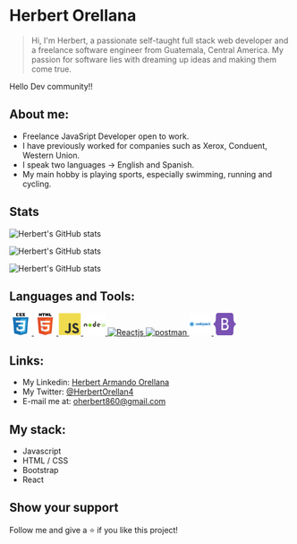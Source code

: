 # Herbert Orellana

> Hi, I'm Herbert, a passionate self-taught full stack web developer and a freelance software engineer from Guatemala, Central America. My passion for software lies with dreaming up ideas and making them come true.

Hello Dev community!!

## About me:

- Freelance JavaSript Developer open to work.
- I have previously worked for companies such as Xerox, Conduent, Western Union.
- I speak two languages ​​-> English and Spanish.
- My main hobby is playing sports, especially swimming, running and cycling.

## Stats

  ![Herbert's GitHub stats](https://github-readme-stats.vercel.app/api/top-langs/?username=herokudev&layout=compact&theme=vision-friendly-dark)

  ![Herbert's GitHub stats](https://github-readme-stats.vercel.app/api?username=herokudev&show_icons=true&theme=highcontrast)
  
  ![Herbert's GitHub stats](https://github-readme-streak-stats.herokuapp.com/?user=herokudev)


## Languages and Tools:

<p align="left">
<a href="https://www.w3schools.com/css/" target="_blank"> <img src="https://raw.githubusercontent.com/devicons/devicon/master/icons/css3/css3-original-wordmark.svg" alt="css3" width="40" height="40"/> </a> 
<a href="https://www.w3.org/html/" target="_blank"> <img src="https://raw.githubusercontent.com/devicons/devicon/master/icons/html5/html5-original-wordmark.svg" alt="html5" width="40" height="40"/> </a> 
<a href="https://developer.mozilla.org/en-US/docs/Web/JavaScript" target="_blank"> <img src="https://raw.githubusercontent.com/devicons/devicon/master/icons/javascript/javascript-original.svg" alt="javascript" width="40" height="40"/> </a> 
<a href="https://nodejs.org" target="_blank"> <img src="https://raw.githubusercontent.com/devicons/devicon/master/icons/nodejs/nodejs-original-wordmark.svg" alt="nodejs" width="40" height="40"/> </a> 
<a href="https://reactjs.org/" target="_blank"> <img src="til/preview.html?image=/logos/reactjs/reactjs-ar21.svg" alt="Reactjs" width="120" height="60"/> </a>
<a href="https://postman.com" target="_blank"> <img src="https://www.vectorlogo.zone/logos/getpostman/getpostman-icon.svg" alt="postman" width="40" height="40"/> </a> 
<a href="https://webpack.js.org" target="_blank"> <img src="https://raw.githubusercontent.com/devicons/devicon/d00d0969292a6569d45b06d3f350f463a0107b0d/icons/webpack/webpack-original-wordmark.svg" alt="webpack" width="40" height="40"/> </a>
<a href="https://getbootstrap.com" target="_blank"> <img src="bootstrap-5-1.svg" alt="bootstrap" width="40" height="40"/> </a>
 
</p>

## Links:

- My Linkedin: [Herbert Armando Orellana](https://www.linkedin.com/in/herbert-orellana/)
- My Twitter: [@HerbertOrellan4](https://twitter.com/HerbertOrellan4)
- E-mail me at: oherbert860@gmail.com


## My stack:

- Javascript
- HTML / CSS
- Bootstrap
- React

## Show your support

Follow me  and give a ⭐️ if you like this project!
